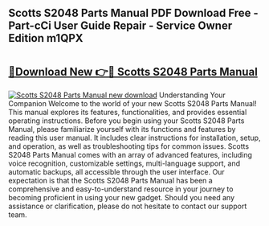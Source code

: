 ## Scotts S2048 Parts Manual PDF Download Free - Part-cCi User Guide Repair - Service Owner Edition m1QPX

# <h2><a href="http://bc74539.oget.top/?id=Scotts+S2048+Parts+Manual">🔗Download New 👉🔴 Scotts S2048 Parts Manual</a></h2>

[![Scotts S2048 Parts Manual new download](https://i.imgur.com/5g1atiW.png)](http://bc74539.oget.top/?id=Scotts+S2048+Parts+Manual)
Understanding Your Companion Welcome to the world of your new Scotts S2048 Parts Manual! This manual explores its features, functionalities, and provides essential operating instructions. Before you begin using your Scotts S2048 Parts Manual, please familiarize yourself with its functions and features by reading this user manual. It includes clear instructions for installation, setup, and operation, as well as troubleshooting tips for common issues. Scotts S2048 Parts Manual comes with an array of advanced features, including voice recognition, customizable settings, multi-language support, and automatic backups, all accessible through the user interface. Our expectation is that the Scotts S2048 Parts Manual has been a comprehensive and easy-to-understand resource in your journey to becoming proficient in using your new gadget. Should you need any assistance or clarification, please do not hesitate to contact our support team.
